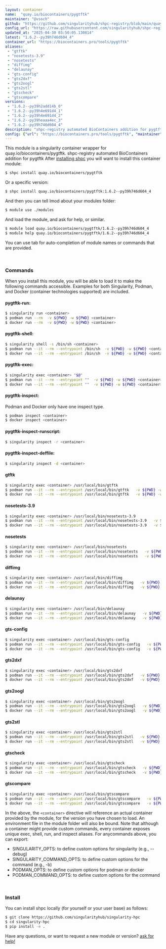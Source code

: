 ```yaml
---
layout: container
name:  "quay.io/biocontainers/pygtftk"
maintainer: "@vsoch"
github: "https://github.com/singularityhub/shpc-registry/blob/main/quay.io/biocontainers/pygtftk/container.yaml"
config_url: "https://raw.githubusercontent.com/singularityhub/shpc-registry/main/quay.io/biocontainers/pygtftk/container.yaml"
updated_at: "2025-04-30 03:50:05.130814"
latest: "1.6.2--py39h746d604_4"
container_url: "https://biocontainers.pro/tools/pygtftk"
aliases:
 - "gtftk"
 - "nosetests-3.9"
 - "nosetests"
 - "diffimg"
 - "delaunay"
 - "gts-config"
 - "gts2dxf"
 - "gts2oogl"
 - "gts2stl"
 - "gtscheck"
 - "gtscompare"
versions:
 - "1.6.2--py39h2add14b_0"
 - "1.6.2--py39h4e691d4_1"
 - "1.6.2--py39h4e691d4_2"
 - "1.6.2--py39heaaa4ec_3"
 - "1.6.2--py39h746d604_4"
description: "shpc-registry automated BioContainers addition for pygtftk"
config: {"url": "https://biocontainers.pro/tools/pygtftk", "maintainer": "@vsoch", "description": "shpc-registry automated BioContainers addition for pygtftk", "latest": {"1.6.2--py39h746d604_4": "sha256:40141830d03c134f5c39d1616f12dd734adc5f723f83948a40e84b8df2d99e16"}, "tags": {"1.6.2--py39h2add14b_0": "sha256:f7437ebf3922bad00411708efbd1ff8e0590ea64ee6ff016d074175d32bccd7e", "1.6.2--py39h4e691d4_1": "sha256:5656b827dff9a0397772d2a93b6cd528b06e11ff92c5629984cef3214459ac58", "1.6.2--py39h4e691d4_2": "sha256:8dbeccb4f55eef223a47d657d80037f0cd9083f7ee8c6918701aaffdfe83e382", "1.6.2--py39heaaa4ec_3": "sha256:6807f81e9bd8306745501d8e7f087b424864fcd55d8353464916efb17a683eaf", "1.6.2--py39h746d604_4": "sha256:40141830d03c134f5c39d1616f12dd734adc5f723f83948a40e84b8df2d99e16"}, "docker": "quay.io/biocontainers/pygtftk", "aliases": {"gtftk": "/usr/local/bin/gtftk", "nosetests-3.9": "/usr/local/bin/nosetests-3.9", "nosetests": "/usr/local/bin/nosetests", "diffimg": "/usr/local/bin/diffimg", "delaunay": "/usr/local/bin/delaunay", "gts-config": "/usr/local/bin/gts-config", "gts2dxf": "/usr/local/bin/gts2dxf", "gts2oogl": "/usr/local/bin/gts2oogl", "gts2stl": "/usr/local/bin/gts2stl", "gtscheck": "/usr/local/bin/gtscheck", "gtscompare": "/usr/local/bin/gtscompare"}}
---
```


This module is a singularity container wrapper for quay.io/biocontainers/pygtftk.
shpc-registry automated BioContainers addition for pygtftk
After [installing shpc](#install) you will want to install this container module:


```bash
$ shpc install quay.io/biocontainers/pygtftk
```

Or a specific version:

```bash
$ shpc install quay.io/biocontainers/pygtftk:1.6.2--py39h746d604_4
```

And then you can tell lmod about your modules folder:

```bash
$ module use ./modules
```

And load the module, and ask for help, or similar.

```bash
$ module load quay.io/biocontainers/pygtftk/1.6.2--py39h746d604_4
$ module help quay.io/biocontainers/pygtftk/1.6.2--py39h746d604_4
```

You can use tab for auto-completion of module names or commands that are provided.

<br>

### Commands

When you install this module, you will be able to load it to make the following commands accessible.
Examples for both Singularity, Podman, and Docker (container technologies supported) are included.

#### pygtftk-run:

```bash
$ singularity run <container>
$ podman run --rm  -v ${PWD} -w ${PWD} <container>
$ docker run --rm  -v ${PWD} -w ${PWD} <container>
```

#### pygtftk-shell:

```bash
$ singularity shell -s /bin/sh <container>
$ podman run --it --rm --entrypoint /bin/sh  -v ${PWD} -w ${PWD} <container>
$ docker run --it --rm --entrypoint /bin/sh  -v ${PWD} -w ${PWD} <container>
```

#### pygtftk-exec:

```bash
$ singularity exec <container> "$@"
$ podman run --it --rm --entrypoint ""  -v ${PWD} -w ${PWD} <container> "$@"
$ docker run --it --rm --entrypoint ""  -v ${PWD} -w ${PWD} <container> "$@"
```

#### pygtftk-inspect:

Podman and Docker only have one inspect type.

```bash
$ podman inspect <container>
$ docker inspect <container>
```

#### pygtftk-inspect-runscript:

```bash
$ singularity inspect -r <container>
```

#### pygtftk-inspect-deffile:

```bash
$ singularity inspect -d <container>
```


#### gtftk

```bash
$ singularity exec <container> /usr/local/bin/gtftk
$ podman run --it --rm --entrypoint /usr/local/bin/gtftk   -v ${PWD} -w ${PWD} <container> -c " $@"
$ docker run --it --rm --entrypoint /usr/local/bin/gtftk   -v ${PWD} -w ${PWD} <container> -c " $@"
```


#### nosetests-3.9

```bash
$ singularity exec <container> /usr/local/bin/nosetests-3.9
$ podman run --it --rm --entrypoint /usr/local/bin/nosetests-3.9   -v ${PWD} -w ${PWD} <container> -c " $@"
$ docker run --it --rm --entrypoint /usr/local/bin/nosetests-3.9   -v ${PWD} -w ${PWD} <container> -c " $@"
```


#### nosetests

```bash
$ singularity exec <container> /usr/local/bin/nosetests
$ podman run --it --rm --entrypoint /usr/local/bin/nosetests   -v ${PWD} -w ${PWD} <container> -c " $@"
$ docker run --it --rm --entrypoint /usr/local/bin/nosetests   -v ${PWD} -w ${PWD} <container> -c " $@"
```


#### diffimg

```bash
$ singularity exec <container> /usr/local/bin/diffimg
$ podman run --it --rm --entrypoint /usr/local/bin/diffimg   -v ${PWD} -w ${PWD} <container> -c " $@"
$ docker run --it --rm --entrypoint /usr/local/bin/diffimg   -v ${PWD} -w ${PWD} <container> -c " $@"
```


#### delaunay

```bash
$ singularity exec <container> /usr/local/bin/delaunay
$ podman run --it --rm --entrypoint /usr/local/bin/delaunay   -v ${PWD} -w ${PWD} <container> -c " $@"
$ docker run --it --rm --entrypoint /usr/local/bin/delaunay   -v ${PWD} -w ${PWD} <container> -c " $@"
```


#### gts-config

```bash
$ singularity exec <container> /usr/local/bin/gts-config
$ podman run --it --rm --entrypoint /usr/local/bin/gts-config   -v ${PWD} -w ${PWD} <container> -c " $@"
$ docker run --it --rm --entrypoint /usr/local/bin/gts-config   -v ${PWD} -w ${PWD} <container> -c " $@"
```


#### gts2dxf

```bash
$ singularity exec <container> /usr/local/bin/gts2dxf
$ podman run --it --rm --entrypoint /usr/local/bin/gts2dxf   -v ${PWD} -w ${PWD} <container> -c " $@"
$ docker run --it --rm --entrypoint /usr/local/bin/gts2dxf   -v ${PWD} -w ${PWD} <container> -c " $@"
```


#### gts2oogl

```bash
$ singularity exec <container> /usr/local/bin/gts2oogl
$ podman run --it --rm --entrypoint /usr/local/bin/gts2oogl   -v ${PWD} -w ${PWD} <container> -c " $@"
$ docker run --it --rm --entrypoint /usr/local/bin/gts2oogl   -v ${PWD} -w ${PWD} <container> -c " $@"
```


#### gts2stl

```bash
$ singularity exec <container> /usr/local/bin/gts2stl
$ podman run --it --rm --entrypoint /usr/local/bin/gts2stl   -v ${PWD} -w ${PWD} <container> -c " $@"
$ docker run --it --rm --entrypoint /usr/local/bin/gts2stl   -v ${PWD} -w ${PWD} <container> -c " $@"
```


#### gtscheck

```bash
$ singularity exec <container> /usr/local/bin/gtscheck
$ podman run --it --rm --entrypoint /usr/local/bin/gtscheck   -v ${PWD} -w ${PWD} <container> -c " $@"
$ docker run --it --rm --entrypoint /usr/local/bin/gtscheck   -v ${PWD} -w ${PWD} <container> -c " $@"
```


#### gtscompare

```bash
$ singularity exec <container> /usr/local/bin/gtscompare
$ podman run --it --rm --entrypoint /usr/local/bin/gtscompare   -v ${PWD} -w ${PWD} <container> -c " $@"
$ docker run --it --rm --entrypoint /usr/local/bin/gtscompare   -v ${PWD} -w ${PWD} <container> -c " $@"
```



In the above, the `<container>` directive will reference an actual container provided
by the module, for the version you have chosen to load. An environment file in the
module folder will also be bound. Note that although a container
might provide custom commands, every container exposes unique exec, shell, run, and
inspect aliases. For anycommands above, you can export:

 - SINGULARITY_OPTS: to define custom options for singularity (e.g., --debug)
 - SINGULARITY_COMMAND_OPTS: to define custom options for the command (e.g., -b)
 - PODMAN_OPTS: to define custom options for podman or docker
 - PODMAN_COMMAND_OPTS: to define custom options for the command

<br>

### Install

You can install shpc locally (for yourself or your user base) as follows:

```bash
$ git clone https://github.com/singularityhub/singularity-hpc
$ cd singularity-hpc
$ pip install -e .
```

Have any questions, or want to request a new module or version? [ask for help!](https://github.com/singularityhub/singularity-hpc/issues)